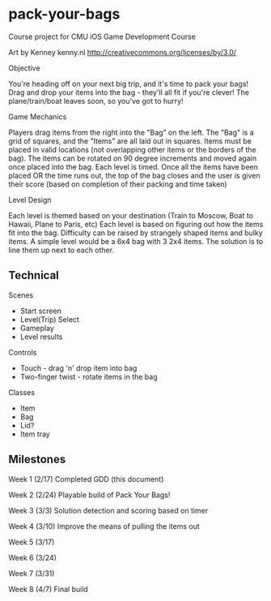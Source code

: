 # pack-your-bags
Course project for CMU iOS Game Development Course

Art by Kenney 
kenny.nl 
http://creativecommons.org/licenses/by/3.0/ 

Objective

You're heading off on your next big trip, and it's time to pack your bags! Drag and drop your items into the bag - they'll all fit if you're clever! The plane/train/boat leaves soon, so you've got to hurry! 

Game Mechanics

Players drag items from the right into the "Bag" on the left. The "Bag" is a grid of squares, and the "Items" are all laid out in squares. Items must be placed in valid locations (not overlapping other items or the borders of the bag). The items can be rotated on 90 degree increments and moved again once placed into the bag. Each level is timed. Once all the items have been placed OR the time runs out, the top of the bag closes and the user is given their score (based on completion of their packing and time taken)

Level Design

Each level is themed based on your destination (Train to Moscow, Boat to Hawaii, Plane to Paris, etc)
Each level is based on figuring out how the items fit into the bag. Difficulty can be raised by strangely shaped items and bulky items. A simple level would be a 6x4 bag with 3 2x4 items. The solution is to line them up next to each other.

Technical
---------

Scenes

* Start screen 
* Level(Trip) Select
* Gameplay
* Level results

Controls

* Touch - drag 'n' drop item into bag
* Two-finger twist - rotate items in the bag

Classes

* Item
* Bag 
* Lid?
* Item tray

Milestones
----------

Week 1 (2/17)
Completed GDD (this document)

Week 2 (2/24)
Playable build of Pack Your Bags!

Week 3 (3/3)
Solution detection and scoring based on timer

Week 4 (3/10)
Improve the means of pulling the items out

Week 5 (3/17)

Week 6 (3/24)

Week 7 (3/31)

Week 8 (4/7)
Final build
